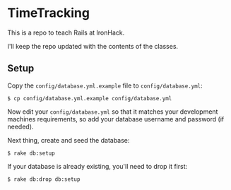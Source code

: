 # TimeTracking

This is a repo to teach Rails at IronHack.

I'll keep the repo updated with the contents of the classes.

## Setup

Copy the `config/database.yml.example` file to `config/database.yml`:

    $ cp config/database.yml.example config/database.yml

Now edit your `config/database.yml` so that it matches your development
machines requirements, so add your database username and password (if needed).

Next thing, create and seed the database:

    $ rake db:setup

If your database is already existing, you'll need to drop it first:

    $ rake db:drop db:setup
